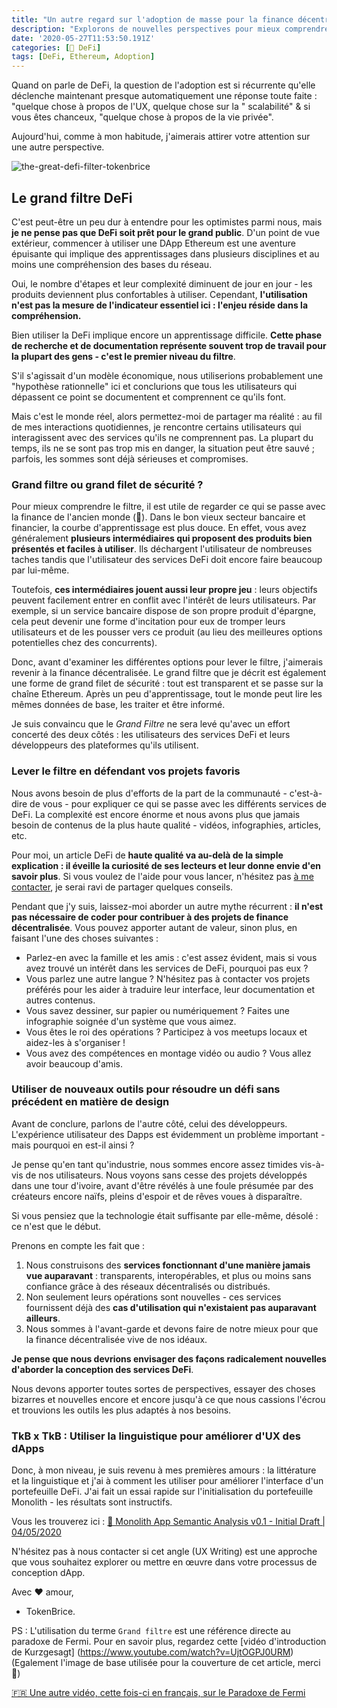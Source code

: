 ```yaml
---
title: "Un autre regard sur l'adoption de masse pour la finance décentralisée - le grand filtre, version DeFi"
description: "Explorons de nouvelles perspectives pour mieux comprendre les freins obstacles à l'adoption de la finance décentralisée et comment les dépasser."
date: '2020-05-27T11:53:50.191Z'
categories: [🌌 DeFi]
tags: [DeFi, Ethereum, Adoption]
---
```


Quand on parle de DeFi, la question de l'adoption est si récurrente qu'elle déclenche maintenant presque automatiquement une réponse toute faite : "quelque chose à propos de l'UX, quelque chose sur la " scalabilité" & si vous êtes chanceux, "quelque chose à propos de la vie privée".

Aujourd'hui, comme à mon habitude, j'aimerais attirer votre attention sur une autre perspective.

![the-great-defi-filter-tokenbrice](/img/2020/great-defi-filter/cover.png)

## Le grand filtre DeFi

C'est peut-être un peu dur à entendre pour les optimistes parmi nous, mais **je ne pense pas que DeFi soit prêt pour le grand public**. D'un point de vue extérieur, commencer à utiliser une DApp Ethereum est une aventure épuisante qui implique des apprentissages dans plusieurs disciplines et au moins une compréhension des bases du réseau.

Oui, le nombre d'étapes et leur complexité diminuent de jour en jour - les produits deviennent plus confortables à utiliser. Cependant, **l'utilisation n'est pas la mesure de l'indicateur essentiel ici : l'enjeu réside dans la compréhension.**

Bien utiliser la DeFi implique encore un apprentissage difficile. **Cette phase de recherche et de documentation représente souvent trop de travail pour la plupart des gens - c'est le premier niveau du filtre**.

S'il s'agissait d'un modèle économique, nous utiliserions probablement une "hypothèse rationnelle" ici et conclurions que tous les utilisateurs qui dépassent ce point se documentent et comprennent ce qu'ils font.

Mais c'est le monde réel, alors permettez-moi de partager ma réalité : au fil de mes interactions quotidiennes, je rencontre certains utilisateurs qui interagissent avec des services qu'ils ne comprennent pas. La plupart du temps, ils ne se sont pas trop mis en danger, la situation peut être sauvé ; parfois, les sommes sont déjà sérieuses et compromises.

### Grand filtre ou grand filet de sécurité ?

Pour mieux comprendre le filtre, il est utile de regarder ce qui se passe avec la finance de l'ancien monde (🦕). Dans le bon vieux secteur bancaire et financier, la courbe d'apprentissage est plus douce. En effet, vous avez généralement **plusieurs intermédiaires qui proposent des produits bien présentés et faciles à utiliser**. Ils déchargent l'utilisateur de nombreuses taches tandis que l'utilisateur des services DeFi doit encore faire beaucoup par lui-même.

Toutefois, **ces intermédiaires jouent aussi leur propre jeu** : leurs objectifs peuvent facilement entrer en conflit avec l'intérêt de leurs utilisateurs. Par exemple, si un service bancaire dispose de son propre produit d'épargne, cela peut devenir une forme d'incitation pour eux de tromper leurs utilisateurs et de les pousser vers ce produit (au lieu des meilleures options potentielles chez des concurrents).

Donc, avant d'examiner les différentes options pour lever le filtre, j'aimerais revenir à la finance décentralisée. Le grand filtre que je décrit est également une forme de grand filet de sécurité : tout est transparent et se passe sur la chaîne Ethereum. Après un peu d'apprentissage, tout le monde peut lire les mêmes données de base, les traiter et être informé.

Je suis convaincu que le *Grand Filtre* ne sera levé qu'avec un effort concerté des deux côtés : les utilisateurs des services DeFi et leurs développeurs des plateformes qu'ils utilisent.

### Lever le filtre en défendant vos projets favoris

Nous avons besoin de plus d'efforts de la part de la communauté - c'est-à-dire de vous - pour expliquer ce qui se passe avec les différents services de DeFi. La complexité est encore énorme et nous avons plus que jamais besoin de contenus de la plus haute qualité - vidéos, infographies, articles, etc.

Pour moi, un article DeFi de **haute qualité va au-delà de la simple explication : il éveille la curiosité de ses lecteurs et leur donne envie d'en savoir plus**. Si vous voulez de l'aide pour vous lancer, n'hésitez pas [à me contacter](https://twitter.com/tokenbrice), je serai ravi de partager quelques conseils.

Pendant que j'y suis, laissez-moi aborder un autre mythe récurrent : **il n'est pas nécessaire de coder pour contribuer à des projets de finance décentralisée**. Vous pouvez apporter autant de valeur, sinon plus, en faisant l'une des choses suivantes :

- Parlez-en avec la famille et les amis : c'est assez évident, mais si vous avez trouvé un intérêt dans les services de DeFi, pourquoi pas eux ?
- Vous parlez une autre langue ? N'hésitez pas à contacter vos projets préférés pour les aider à traduire leur interface, leur documentation et autres contenus.
- Vous savez dessiner, sur papier ou numériquement ? Faites une infographie soignée d'un système que vous aimez.
- Vous êtes le roi des opérations ? Participez à vos meetups locaux et aidez-les à s'organiser !
- Vous avez des compétences en montage vidéo ou audio ? Vous allez avoir beaucoup d'amis.

### Utiliser de nouveaux outils pour résoudre un défi sans précédent en matière de design

Avant de conclure, parlons de l'autre côté, celui des développeurs. L'expérience utilisateur des Dapps est évidemment un problème important - mais pourquoi en est-il ainsi ?

Je pense qu'en tant qu'industrie, nous sommes encore assez timides vis-à-vis de nos utilisateurs. Nous voyons sans cesse des projets développés dans une tour d'ivoire, avant d'être révélés à une foule présumée par des créateurs encore naïfs, pleins d'espoir et de rêves voues à disparaître. 

Si vous pensiez que la technologie était suffisante par elle-même, désolé : ce n'est que le début.

Prenons en compte les fait que :

1.  Nous construisons des **services fonctionnant d'une manière jamais vue auparavant** : transparents, interopérables, et plus ou moins sans confiance grâce à des réseaux décentralisés ou distribués.
2.  Non seulement leurs opérations sont nouvelles - ces services fournissent déjà des **cas d'utilisation qui n'existaient pas auparavant ailleurs**.
3.  Nous sommes à l'avant-garde et devons faire de notre mieux pour que la finance décentralisée vive de nos idéaux.

**Je pense que nous devrions envisager des façons radicalement nouvelles d'aborder la conception des services DeFi**.

Nous devons apporter toutes sortes de perspectives, essayer des choses bizarres et nouvelles encore et encore jusqu'à ce que nous cassions l'écrou et trouvions les outils les plus adaptés à nos besoins.

### TkB x TkB : Utiliser la linguistique pour améliorer d'UX des dApps

Donc, à mon niveau, je suis revenu à mes premières amours : la littérature et la linguistique et j'ai à comment les utiliser pour améliorer l'interface d'un portefeuille DeFi. J'ai fait un essai rapide sur l'initialisation du portefeuille Monolith - les résultats sont instructifs.

Vous les trouverez ici : [📔 Monolith App Semantic Analysis v0.1 - Initial Draft | 04/05/2020](https://github.com/TokenBrice/blog/blob/master/static/others/monolith-semantic-analysis.pdf)

N'hésitez pas à nous contacter si cet angle  (UX Writing) est une approche que vous souhaitez explorer ou mettre en œuvre dans votre processus de conception dApp.

Avec ♥ amour,

- TokenBrice.

PS : L'utilisation du terme `Grand filtre` est une référence directe au paradoxe de Fermi. Pour en savoir plus, regardez cette [vidéo d'introduction de Kurzgesagt] (https://www.youtube.com/watch?v=UjtOGPJ0URM) (Egalement l'image de base utilisée pour la couverture de cet article, merci 🙏)

[🇫🇷 Une autre vidéo, cette fois-ci en français, sur le Paradoxe de Fermi](https://www.youtube.com/watch?v=X5absIwJbLs)